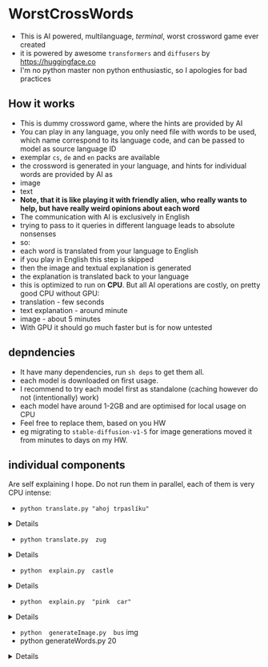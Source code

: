 # WorstCrossWords
 * This is AI powered, multilanguage, *terminal*,  worst crossword game ever created
 * it is powered by awesome `transformers` and `diffusers` by https://huggingface.co
 * I'm no python master non python enthusiastic, so I apologies for bad practices

## How it works
 * This is dummy crossword game, where the hints are provided by AI
 * You can play in any language, you only need file with words to be used, which name correspond to its language code, and can be passed to model as source language ID
  * exemplar `cs`, `de` and `en` packs are available
 * the crossword is generated in your language, and hints for individual words are provided by AI as
  * image
  * text
 * **Note, that it is like playing it with friendly alien, who really wants to help, but have really weird opinions about each word**
 * The communication with AI is exclusively in English
  * trying to pass to it queries in different language leads to absolute nonsenses
 * so:
  * each word is translated from your language to English
   * if you play in English this step is skipped 
  * then the image and textual explanation is generated
   * the explanation is translated back to your language
 * this is optimized to run on **CPU**. But all AI operations are costly, on pretty good CPU without GPU:
  * translation - few seconds
  * text explanation - around minute
  * image - about 5 minutes
 * With GPU it should go much faster but is for now untested

## depndencies
 * It have many dependencies, run `sh deps` to get them all.
 * each model is downloaded on first usage.
  * I recommend to try each model first as standalone (caching however do not (intentionally) work)
 * each model have around 1-2GB and are optimised for local usage on CPU
 * Feel free to replace them, based on you HW
  * eg migrating to `stable-diffusion-v1-5` for image generations moved it from minutes to days on my HW.

## individual components
Are self explaining I hope. Do not run them in parallel, each of them is very CPU intense:
 * `python translate.py "ahoj trpaslíku"`
<details>
 
```
hello puppy
```
</details>

 *  `python translate.py  zug`
<details>
 
```
tough
```
</details>

 * `python  explain.py  castle`
<details>
 
```
explain castle in english without using word castle in dutch.

a:

not sure what you mean by "english castle in dutch". i think you're talking about a castle in english, and that the castle is located in a city in dutch. 
the main difference is that in dutch castles are not castles in english, they are fortified (ie. built on a hill). the word castle in english can also refer to a building or a place, but it can be used without the "in" word.
a castle is used as a noun, as a relative, or as an adjective. the definition of a castle in english is:

a fortified structure built on a hill, often defended or defended against the sea

but if you are trying to talk about the castle being located in a certain city in dutch, then the place could be in the city in dutch or even in the city the castle is located, without the words castle in english being used. 
so your question seems to be:
how do i find all the castles in english?
```
</details>

 * `python  explain.py  "pink  car"`
<details>
 
```
pink  car-shark 
"cease to do the things you know not, 
cease to dream the things that you know not."

—from aeschylus, _seven against thebes_

so what has this got to do with my career? aeschylus is on his way to the athenian stadium, where the greatest of the city's athletic contests is being held. his audience has assembled to watch him perform a greek choral show, and they'd like him to sing a verse from his _seven against thebes_ to them.

when he was told that he couldn't actually sing the chorus, he tried it anyway. it was an effective idea: 

_now a little bird, winged like a dove,_

_catches a passing ship, takes it home_

_with it, in its nest, i say to all_

_that are the birds of heaven above,_

_come and see all the lovely sights_

_the bird has to tell us of_.
```
</details>

 * `python  generateImage.py  bus`
img 
 * python generateWords.py  20
<details>
 
```
reding all interesting words in cs
Loaded 23219 words
A: 7,4> madrigal (8)
B: 8,0ˇ bysta (5)
C: 14,0ˇ dikalciumfosfát (15)
D: 10,2> vratka (6)
E: 12,0> nadhled (7)
F: 10,6> pramice (7)
G: 18,0ˇ dodavatelka (11)
H: 18,4> vozík (5)
I: 16,4ˇ ořech (5)
J: 10,6ˇ pitvorka (8)
K: 22,4ˇ klatba (6)
L: 14,14> trinitron (9)
M: 4,12> knihařka (8)
N: 8,8ˇ tečka (5)
. . . . . . . . b . . . n a d h l e d . . . . .
. . . . . . . . y . . . . . i . . . o . . . . .
. . . . . . . . s . v r a t k a . . d . . . . .
. . . . . . . . t . . . . . a . . . a . . . . .
. . . . . . . m a d r i g a l . o . v o z í k .
. . . . . . . . . . . . . . c . ř . a . . . l .
. . . . . . . . . . p r a m i c e . t . . . a .
. . . . . . . . . . i . . . u . c . e . . . t .
. . . . . . . . t . t . . . m . h . l . . . b .
. . . . . . . . e . v . . . f . . . k . . . a .
. . . . . . . . č . o . . . o . . . a . . . . .
. . . . . . . . k . r . . . s . . . . . . . . .
. . . . k n i h a ř k a . . f . . . . . . . . .
. . . . . . . . . . a . . . á . . . . . . . . .
. . . . . . . . . . . . . . t r i n i t r o n .

. . . . . . . . B . . . E E E E E E G . . . . .
. . . . . . . . B . . . . . C . . . G . . . . .
. . . . . . . . B . D D D D D D . . G . . . . .
. . . . . . . . B . . . . . C . . . G . . . . .
. . . . . . . A B A A A A A C . I . H H H H K .
. . . . . . . . . . . . . . C . I . G . . . K .
. . . . . . . . . . J F F F F F I . G . . . K .
. . . . . . . . . . J . . . C . I . G . . . K .
. . . . . . . . N . J . . . C . I . G . . . K .
. . . . . . . . N . J . . . C . . . G . . . K .
. . . . . . . . N . J . . . C . . . G . . . . .
. . . . . . . . N . J . . . C . . . . . . . . .
. . . . M M M M N M M M . . C . . . . . . . . .
. . . . . . . . . . J . . . C . . . . . . . . .
. . . . . . . . . . . . . . L L L L L L L L L .
pitvorka
ok!
. . . . . . . . B . . . E E E E E E G . . . . .
. . . . . . . . B . . . . . C . . . G . . . . .
. . . . . . . . B . D D D D D D . . G . . . . .
. . . . . . . . B . . . . . C . . . G . . . . .
. . . . . . . A B A A A A A C . I . H H H H K .
. . . . . . . . . . . . . . C . I . G . . . K .
. . . . . . . . . . p F F F F F I . G . . . K .
. . . . . . . . . . i . . . C . I . G . . . K .
. . . . . . . . N . t . . . C . I . G . . . K .
. . . . . . . . N . v . . . C . . . G . . . K .
. . . . . . . . N . o . . . C . . . G . . . . .
. . . . . . . . N . r . . . C . . . . . . . . .
. . . . M M M M N M k M . . C . . . . . . . . .
. . . . . . . . . . a . . . C . . . . . . . . .
. . . . . . . . . . . . . . L L L L L L L L L .
```
</details>

